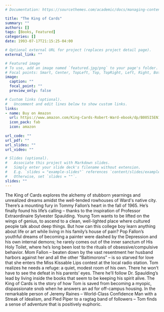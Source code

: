 ```yaml
---
# Documentation: https://sourcethemes.com/academic/docs/managing-content/

title: "The King of Cards"
summary: ""
authors: []
tags: [Books, Featured]
categories: []
date: 1993-07-17T21:15:25-04:00

# Optional external URL for project (replaces project detail page).
external_link: ""

# Featured image
# To use, add an image named `featured.jpg/png` to your page's folder.
# Focal points: Smart, Center, TopLeft, Top, TopRight, Left, Right, BottomLeft, Bottom, BottomRight.
image:
  caption: ""
  focal_point: ""
  preview_only: false

# Custom links (optional).
#   Uncomment and edit lines below to show custom links.
links:
- name: Buy on Amazon
  url: https://www.amazon.com/King-Cards-Robert-Ward-ebook/dp/B005I5EN1E
  icon_pack: fab
  icon: amazon
  
url_code: ""
url_pdf: ""
url_slides: ""
url_video: ""

# Slides (optional).
#   Associate this project with Markdown slides.
#   Simply enter your slide deck's filename without extension.
#   E.g. `slides = "example-slides"` references `content/slides/example-slides.md`.
#   Otherwise, set `slides = ""`.
slides: ""
---
```


The King of Cards explores the alchemy of stubborn yearnings and unrealized dreams amidst the well-tended rowhouses of Ward's native city. There’s a mounting fury in Tommy Fallon’s heart in the fall of 1965. He’s finally found his life’s calling – thanks to the inspiration of Professor Extraordinaire Sylvester Spaulding. Young Tom wants to be lifted on the wings of genius, to ascend to a clean, well-lighted place where cultured people talk about deep things. But how can this college boy learn anything about life or art while living in his family’s house of pain? Pop Fallon’s youthful dreams of becoming a painter were dashed by the Depression and his own internal demons; he rarely comes out of the inner sanctum of His Holy Toilet, where he’s long been lost to the rituals of obsessive/compulsive behavior. Mom Fallon – beaten down by the vast resentment her husband harbors against her and all the other “Baltimorons” – is so starved for love that she enters the Miss Kissable Lips contest at the local radio station. Tom realizes he needs a refuge: a quiet, modest room of his own. There he won’t have to see the defeat in his parents’ eyes. There he’ll follow Dr. Spaulding’s lead by living inside the books that seem to be keeping his spirit alive. The King of Cards is the story of how Tom is saved from becoming a myopic, dispassionate snob when he answers an ad for off-campus housing. In the remarkable person of Jeremy Raines – World-Class Confidence Man with a Streak of Idealism, and Pied Piper to a ragtag band of followers – Tom finds a sense of adventure that is positively euphoric.